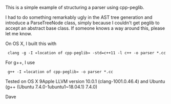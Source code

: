 This is a simple example of structuring a parser using cpp-peglib.

I had to do something remarkably ugly in the AST tree generation and
introduce a ParseTreeNode class, simply because I couldn't get
peglib to accept an abstract base class. If someone knows a way around this,
please let me know.

On OS X, I built this with

     clang -g -I «location of cpp-peglib» -std=c++11 -l c++ -o parser *.cc

For g++, I use

     g++ -I «location of cpp-peglib» -o parser *.cc

Tested on OS X 9Apple LLVM version 10.0.1 (clang-1001.0.46.4)
and Ubuntu (g++ (Ubuntu 7.4.0-1ubuntu1~18.04.1) 7.4.0)


Dave
